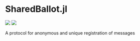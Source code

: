 # SharedBallot.jl


[![](https://img.shields.io/badge/docs-stable-blue.svg)](https://PeaceFounder.github.io/SharedBallot.jl/stable)
[![](https://img.shields.io/badge/docs-dev-blue.svg)](https://PeaceFounder.github.io/SharedBallot.jl/dev)


A protocol for anonymous and unique registration of messages
